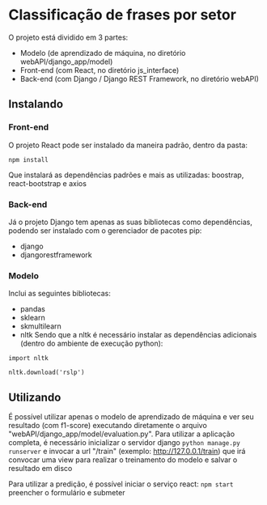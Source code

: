 # Classificação de frases por setor

O projeto está dividido em 3 partes:
- Modelo (de aprendizado de máquina, no diretório webAPI/django_app/model)
- Front-end (com React, no diretório js_interface)
- Back-end (com Django / Django REST Framework, no diretório webAPI)

## Instalando

### Front-end
O projeto React pode ser instalado da maneira padrão, dentro da pasta:

`npm install`

Que instalará as dependências padrões e mais as utilizadas: boostrap, react-bootstrap e axios

### Back-end
Já o projeto Django tem apenas as suas bibliotecas como dependências, podendo ser instalado com o gerenciador de pacotes pip:
- django
- djangorestframework

### Modelo
Inclui as seguintes bibliotecas:
- pandas
- sklearn
- skmultilearn
- nltk
Sendo que a nltk é necessário instalar as dependências adicionais (dentro do ambiente de execução python):

`import nltk`

`nltk.download('rslp')`

## Utilizando

É possível utilizar apenas o modelo de aprendizado de máquina e ver seu resultado (com f1-score) executando diretamente o arquivo "webAPI/django_app/model/evaluation.py". Para utilizar a aplicação completa, é necessário inicializar o servidor django
`python manage.py runserver`
e invocar a url "/train" (exemplo: http://127.0.0.1/train) que irá convocar uma view para realizar o treinamento do modelo e salvar o resultado em disco

Para utilizar a predição, é possível iniciar o serviço react:
`npm start`
preencher o formulário e submeter